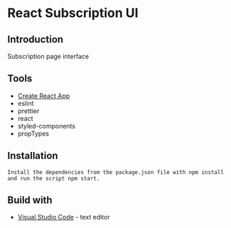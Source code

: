 # React Subscription UI

## Introduction
Subscription page interface

## Tools
- [Create React App](https://github.com/facebook/create-react-app)
- eslint
- prettier
- react
- styled-components
- propTypes

## Installation
    Install the dependencies from the package.json file with npm install and run the script npm start.

## Build with
* [Visual Studio Code](https://code.visualstudio.com/) - text editor
